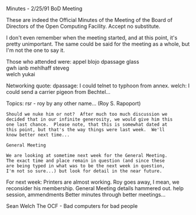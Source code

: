 Minutes - 2/25/91 BoD Meeting

These are indeed the Official Minutes of the Meeting of the Board of
Directors of the Open Computing Facility.  Accept no substitute.

I don't even remember when the meeting started, and at this point,
it's pretty unimportant.  The same could be said for the meeting
as a whole, but I'm not the one to say it.  

Those who attended were: 
	appel 		blojo		dpassage	glass		
	gwh		ianb		mehlhaff	steveg		
	welch		yukai

Networking quote:
	dpassage: I could telnet to typhoon from annex.
	welch: I could send a carrier pigeon from Bechtel...

Topics: 
	rsr - roy by any other name... (Roy S. Rapoport)

	Should we nuke him or not?  After much too much discussion we 
	decided that in our infinite generosity, we would give him this
	one last chance.  Please note, that this is somewhat dated at
	this point, but that's the way things were last week.  We'll
	know better next time...

	General Meeting

	We are looking at sometime next week for the General Meeting. 
	The exact time and place remain in question (and since these
	are being typed in what was to be the next week in question,
	I'm not so sure...) but look for detail in the near future.

For next week:
	Printers are almost working.
	Roy goes away, I mean, we reconsider his membership.
	General Meeting details hammered out.
		help session, ammendments
	Better minutes through better meetings...

Sean Welch
The OCF - Bad computers for bad people
